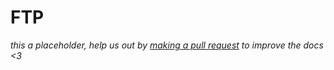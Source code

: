 # FTP

<div class="big-emphasis" markdown="1">

*this a placeholder, help us out by [making a pull request](/docs/contributing.md)
to improve the docs <3*

</div>